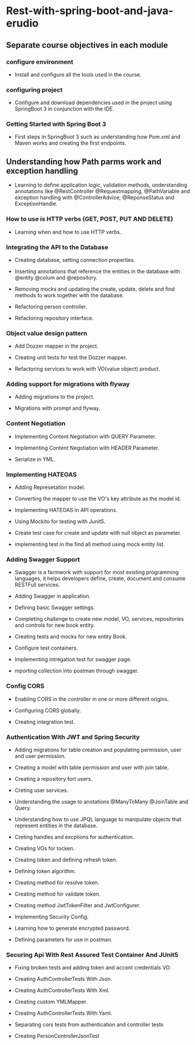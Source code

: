 # Rest-with-spring-boot-and-java-erudio

## Separate course objectives in each module

### configure environment

- Install and configure all the tools used in the course.

### configuring project

- Configure and download dependencies used in the project using SpringBoot 3 in conjunction with the IDE.

### Getting Started with Spring Boot 3

- First steps in SpringBoot 3 such as understanding how Pom.xml and Maven works and creating the first endpoints.

## Understanding how Path parms work and exception handling

- Learning to define application logic, validation methods, understanding annotations like @RestController @Requestmapping, @PathVariable and exception handling with @ControllerAdvice, @ReponseStatus and ExceptionHandle.

### How to use is HTTP verbs (GET, POST, PUT AND DELETE)

- Learning when and how to use HTTP verbs.

### Integrating the API to the Database

- Creating database, setting connection properties.

- Inserting annotations that reference the entities in the database with @entity @colum and @repository.

- Removing mocks and updating the create, update, delete and find methods to work together with the database.

- Refactoring person controller.

- Refactoring repository interface.

### Object value design pattern

- Add Dozzer mapper in the project.

- Creating unit tests for test the Dozzer mapper.

- Refactoring services to work with VO(value object) product.

### Adding support for migrations with flyway

- Adding migrations to the project.

- Migrations with prompt and flyway.

### Content Negotiation

- Implementing Content Negotiation with QUERY Parameter.

- Implementing Content Negotiation with HEADER Parameter.

- Serialize in YML.

### Implementing HATEOAS

- Adding Represetation model.

- Converting the mapper to use the VO's key attribute as the model id.

- Implementing HATEOAS in API operations.

- Using Mockito for testing with Junit5.

- Create test case for create and update with null object as parameter.

- implementing test in the find all method using mock entity list.

### Adding Swagger Support

- Swagger is a farmwork with support for most existing programming languages, it helps developers define, create, document and consume RESTFull services.

- Adding Swagger in application.

- Defining basic Swagger settings.

- Completing challenge to create new model, VO, services, repositories and controls for new book entity.

- Creating tests and mocks for new entity Book.

- Configure test containers.

- Implementing intregation test for swagger page.

- mporting collection into postman through swagger.

### Config CORS

- Enabling CORS in the controller in one or more different origins.

- Configuring CORS globally.

- Creating integration test.

### Authentication With JWT and Spring Security

- Adding migrations for table creation and populating permission, user and user permission.

- Creating a model with table permission and user with join table.

- Creating a repository fort users.

- Creting user services.

- Understanding the usage to anotations @ManyToMany @JoinTable and Query.

- Understanding how to use JPQL language to manipulate objects that represent entities in the database.

- Creting handles and excptions for authentication.

- Creating VOs for tocken.

- Creating token and defining refresh token.

- Defining token algorithm.

- Creating method for resolve token.

- Creating method for validate token.

- Creating method JwtTokenFilter and JwtConfigurer.

- Implementing Security Config.

- Learning how to generate encrypted password.

- Defining parameters for use in postman.

### Securing Api With Rest Assured Test Container And JUnit5

- Fixing broken tests and adding token and accont credentials VO.

- Creating AuthControllerTests With Json.

- Creating AuthControllerTests With Xml.

- Creating custom YMLMapper.

- Creating AuthControllerTests With Yaml.

- Separating cors tests from authentication and controller tests

- Creating PersonControllerJsonTest
